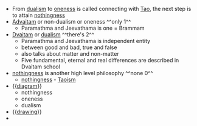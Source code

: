 - From [dualism]() to [oneness]() is called connecting with [Tao](), the next step is to attain [nothingness]()
- [Advaitam]() or non-dualism or oneness ^^only 1^^
    - Paramathma and Jeevathama is one = Brammam
- [Dvaitam]() or [dualism]() ^^there's 2^^
    - Paramathma and Jeevathama is independent entity
    - between good and bad, true and false
    - also talks about matter and non-matter
    - Five fundamental, eternal and real differences are described in Dvaitam school
- [nothingness]() is another high level philosophy ^^none 0^^
    - [nothingness]() - [Taoism]()
- {{[diagram]()}}
    - nothingness
    - oneness
    - dualism
- {{[drawing]()}}
- 
